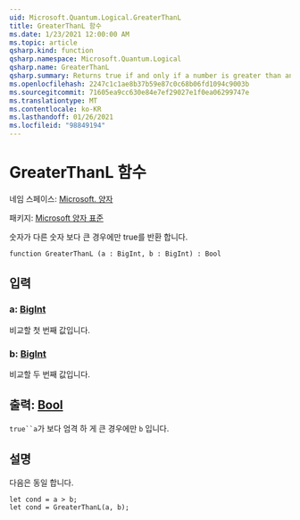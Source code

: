 ```yaml
---
uid: Microsoft.Quantum.Logical.GreaterThanL
title: GreaterThanL 함수
ms.date: 1/23/2021 12:00:00 AM
ms.topic: article
qsharp.kind: function
qsharp.namespace: Microsoft.Quantum.Logical
qsharp.name: GreaterThanL
qsharp.summary: Returns true if and only if a number is greater than another number.
ms.openlocfilehash: 2247c1c1ae8b37b59e87c0c68b06fd1094c9003b
ms.sourcegitcommit: 71605ea9cc630e84e7ef29027e1f0ea06299747e
ms.translationtype: MT
ms.contentlocale: ko-KR
ms.lasthandoff: 01/26/2021
ms.locfileid: "98849194"
---
```

# <a name="greaterthanl-function"></a>GreaterThanL 함수

네임 스페이스: [Microsoft. 양자](xref:Microsoft.Quantum.Logical)

패키지: [Microsoft 양자 표준](https://nuget.org/packages/Microsoft.Quantum.Standard)


숫자가 다른 숫자 보다 큰 경우에만 true를 반환 합니다.

```qsharp
function GreaterThanL (a : BigInt, b : BigInt) : Bool
```


## <a name="input"></a>입력

### <a name="a--bigint"></a>a: [BigInt](xref:microsoft.quantum.lang-ref.bigint)

비교할 첫 번째 값입니다.


### <a name="b--bigint"></a>b: [BigInt](xref:microsoft.quantum.lang-ref.bigint)

비교할 두 번째 값입니다.



## <a name="output--bool"></a>출력: [Bool](xref:microsoft.quantum.lang-ref.bool)

`true``a`가 보다 엄격 하 게 큰 경우에만 `b` 입니다.

## <a name="remarks"></a>설명

다음은 동일 합니다.

```qsharp
let cond = a > b;
let cond = GreaterThanL(a, b);
```